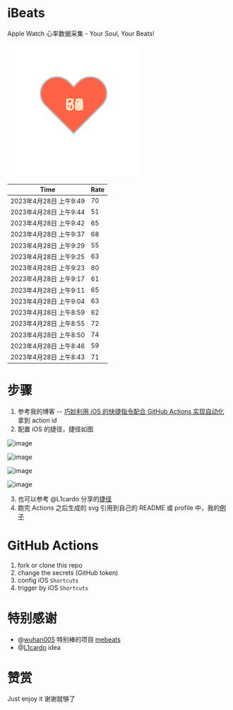 # iBeats
Apple Watch 心率数据采集 - Your Soul, Your Beats!

![](./files/heart.svg)

<!--START_SECTION:my_heart_rate-->
| Time | Rate | 
 | ---- | ---- | 
| 2023年4月28日 上午9:49 | 70 |
| 2023年4月28日 上午9:44 | 51 |
| 2023年4月28日 上午9:42 | 65 |
| 2023年4月28日 上午9:37 | 68 |
| 2023年4月28日 上午9:29 | 55 |
| 2023年4月28日 上午9:25 | 63 |
| 2023年4月28日 上午9:23 | 80 |
| 2023年4月28日 上午9:17 | 61 |
| 2023年4月28日 上午9:11 | 65 |
| 2023年4月28日 上午9:04 | 63 |
| 2023年4月28日 上午8:59 | 62 |
| 2023年4月28日 上午8:55 | 72 |
| 2023年4月28日 上午8:50 | 74 |
| 2023年4月28日 上午8:46 | 59 |
| 2023年4月28日 上午8:43 | 71 |

<!--END_SECTION:my_heart_rate-->

# 步骤
1. 参考我的博客 -- [巧妙利用 iOS 的快捷指令配合 GitHub Actions 实现自动化](https://github.com/yihong0618/gitblog/issues/198) 拿到 action id
2. 配置 iOS 的捷径，捷径如图

![image](https://user-images.githubusercontent.com/15976103/122154218-0db0b480-ce97-11eb-93bb-5aec07c558dc.png)

![image](https://user-images.githubusercontent.com/15976103/122154236-186b4980-ce97-11eb-8e4b-70551a0391ae.png)

![image](https://user-images.githubusercontent.com/15976103/122154268-2d47dd00-ce97-11eb-902e-3acf292265a9.png)

![image](https://user-images.githubusercontent.com/15976103/122174055-fa144680-ceb4-11eb-9be2-3eb83cd516f7.png)

3. 也可以参考 @L1cardo 分享的[捷径](https://www.icloud.com/shortcuts/6ab6047b459c41ad822ad6b94b1c03d4)
4. 跑完 Actions 之后生成的 svg 引用到自己的 README 或 profile 中，我的[例子](https://github.com/yihong0618) 

# GitHub Actions

1. fork or clone this repo
2. change the secrets (GitHub token)
3. config iOS `Shortcuts` 
4. trigger by iOS `Shortcuts`

# 特别感谢
- @[wuhan005](https://github.com/wuhan005) 特别棒的项目 [mebeats](https://github.com/wuhan005/mebeats)
- @[L1cardo](https://github.com/L1cardo) idea

# 赞赏
Just enjoy it
谢谢就够了
